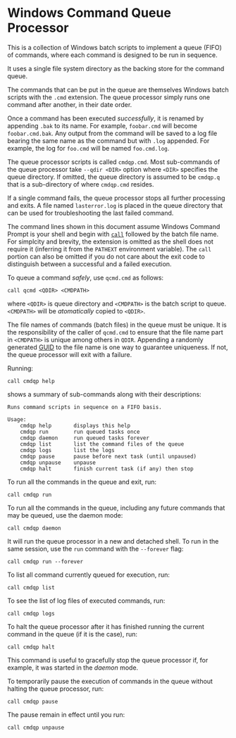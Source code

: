 # Windows Command Queue Processor

This is a collection of Windows batch scripts to implement a queue (FIFO) of
commands, where each command is designed to be run in sequence.

It uses a single file system directory as the backing store for the command
queue.

The commands that can be put in the queue are themselves Windows batch scripts
with the `.cmd` extension. The queue processor simply runs one command after
another, in their date order.

Once a command has been executed _successfully_, it is renamed by appending
`.bak` to its name. For example, `foobar.cmd` will become `foobar.cmd.bak`.
Any output from the command will be saved to a log file bearing the same name
as the command but with `.log` appended. For example, the log for `foo.cmd`
will be named `foo.cmd.log`.

The queue processor scripts is called `cmdqp.cmd`. Most sub-commands of the
queue processor take `--qdir <DIR>` option where `<DIR>` specifies the queue
directory. If omitted, the queue directory is assumed to be `cmdqp.q` that is
a sub-directory of where `cmdqp.cmd` resides.

If a single command fails, the queue processor stops all further processing
and exits. A file named `lasterror.log` is placed in the queue directory that
can be used for troubleshooting the last failed command.

The command lines shown in this document assume Windows Command Prompt is
your shell and begin with [`call`][call] followed by the batch file name.
For simplcity and brevity, the extension is omitted as the shell does not
require it (inferring it from the `PATHEXT` environment variable). The `call`
portion can also be omitted if you do not care about the exit code to
distinguish between a successful and a failed execution.

To queue a command _safely_, use `qcmd.cmd` as follows:

    call qcmd <QDIR> <CMDPATH>

where `<QDIR>` is queue directory and `<CMDPATH>` is the batch script to
queue. `<CMDPATH>` will be _atomatically_ copied to `<QDIR>`.

The file names of commands (batch files) in the queue must be unique. It is
the responsibility of the caller of `qcmd.cmd` to ensure that the file name
part in `<CMDPATH>` is unique among others in `QDIR`. Appending a randomly
generated [GUID] to the file name is one way to guarantee uniqueness. If not,
the queue processor will exit with a failure.

Running:

    call cmdqp help

shows a summary of sub-commands along with their descriptions:

    Runs command scripts in sequence on a FIFO basis.

    Usage:
        cmdqp help       displays this help
        cmdqp run        run queued tasks once
        cmdqp daemon     run queued tasks forever
        cmdqp list       list the command files of the queue
        cmdqp logs       list the logs
        cmdqp pause      pause before next task (until unpaused)
        cmdqp unpause    unpause
        cmdqp halt       finish current task (if any) then stop

To run all the commands in the queue and exit, run:

    call cmdqp run

To run all the commands in the queue, including any future commands that may
be queued, use the daemon mode:

    call cmdqp daemon

It will run the queue processor in a new and detached shell. To run in the
same session, use the `run` command with the `--forever` flag:

    call cmdqp run --forever

To list all command currently queued for execution, run:

    call cmdqp list

To see the list of log files of executed commands, run:

    call cmdqp logs

To halt the queue processor after it has finished running the current command
in the queue (if it is the case), run:

    call cmdqp halt

This command is useful to gracefully stop the queue processor if, for example,
it was started in the _daemon_ mode.

To temporarily pause the execution of commands in the queue without halting
the queue processor, run:

    call cmdqp pause

The pause remain in effect until you run:

    call cmdqp unpause


[call]: https://docs.microsoft.com/en-us/windows-server/administration/windows-commands/call
[GUID]: https://en.wikipedia.org/wiki/Universally_unique_identifier
